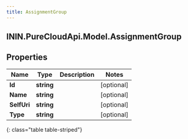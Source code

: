 ```yaml
---
title: AssignmentGroup
---
```

## ININ.PureCloudApi.Model.AssignmentGroup

## Properties

|Name | Type | Description | Notes|
|------------ | ------------- | ------------- | -------------|
| **Id** | **string** |  | [optional] |
| **Name** | **string** |  | [optional] |
| **SelfUri** | **string** |  | [optional] |
| **Type** | **string** |  | [optional] |
{: class="table table-striped"}


